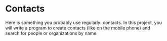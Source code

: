 # Contacts
Here is something you probably use regularly: contacts. In this project, you will write a program to create contacts (like on the mobile phone) and search for people or organizations by name.
